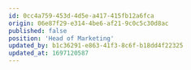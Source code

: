 ```yaml
---
id: 0cc4a759-453d-4d5e-a417-415fb12a6fca
origin: 06e87f29-e314-4be6-af21-9c0c5c30d8ac
published: false
position: 'Head of Marketing'
updated_by: b1c36291-e863-41f3-8c6f-b18dd4f22325
updated_at: 1697120587
---
```

